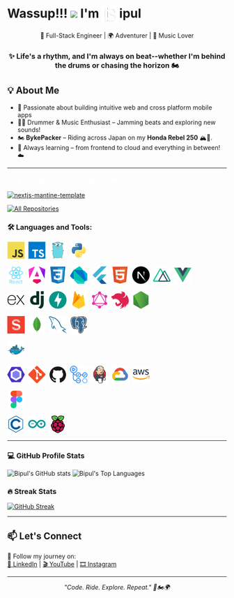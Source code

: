 
<h1>Wassup!!! <img src="https://media.giphy.com/media/hvRJCLFzcasrR4ia7z/giphy.gif" width="30px"/> I'm <img src="./assets/logo.png" width="40" style="vertical-align: middle;">ipul</h1>

<p align="center">
  🎯 Full-Stack Engineer | 🌍 Adventurer | 🥁 Music Lover
</p>
<h3 align="center">✨ Life's a rhythm, and I'm always on beat--whether I'm behind the drums or chasing the horizon 🏍️ </h3>

<h2>💡 About Me</h2>
<ul>
  <li>🌟 Passionate about building intuitive web and cross platform mobile apps </li>
  <li>🥁🎵 Drummer & Music Enthusiast – Jamming beats and exploring new sounds! </li>
  <li>🏍️ <strong>BykePacker</strong> – Riding across Japan on my <strong>Honda Rebel 250</strong> 🏔️🌸.</li>
  <li>🌱 Always learning – from frontend to cloud and everything in between! ☁️</li>
</ul>

---

<details open>
  <summary style="font-size:20px; font-weight:bold; color:white;">📘 Projects You Might Like</summary>

  <p align="left">
    <a href="https://github.com/thebipul/nextjs-mantine-starter-template">
      <img align="center" width="300" src="https://denvercoder1-github-readme-stats.vercel.app/api/pin/?username=thebipul&repo=nextjs-mantine-starter-template&theme=react&bg_color=1F222E&title_color=f8b600&hide_border=true&icon_color=F8D866&show_icons=false" alt="nextjs-mantine-template"/>
    </a>
  </p>
  <a href="https://github.com/thebipul?tab=repositories"><img alt="All Repositories" title="All Repositories" src="https://custom-icon-badges.demolab.com/badge/-Click%20Here%20For%20All%20My%20Repos-1F222E?style=for-the-badge&logoColor=white&logo=repo"/></a>
</details>

<h3 align="left">🛠️ Languages and Tools: </h3>

<img src="https://github.com/devicons/devicon/blob/master/icons/javascript/javascript-original.svg" title="Javascript" alt="Javascript" width="40" height="40"/>&nbsp;
<img src="https://github.com/devicons/devicon/blob/master/icons/typescript/typescript-original.svg" title="Typescript" alt="Typescript" width="40" height="40"/>&nbsp;
<img src="https://github.com/devicons/devicon/blob/master/icons/go/go-original.svg" title="Golang" alt="Golang" width="40" height="40"/>&nbsp;
<img src="https://github.com/devicons/devicon/blob/master/icons/python/python-original.svg" title="Python" alt="Python" width="40" height="40"/>&nbsp;

<!-- Frontend -->

<img src="https://github.com/devicons/devicon/blob/master/icons/react/react-original-wordmark.svg" title="React" alt="React" width="40" height="40"/>&nbsp;
<img src="https://github.com/devicons/devicon/blob/master/icons/angular/angular-original.svg" title="Angular" alt="Angular" width="40" height="40"/>&nbsp;
<img src="https://github.com/devicons/devicon/blob/master/icons/css3/css3-original.svg" title="CSS" alt="CSS" width="40" height="40"/>&nbsp;
<img src="https://github.com/devicons/devicon/blob/master/icons/dart/dart-original.svg" title="Dart" alt="Dart" width="40" height="40"/>&nbsp;
<img src="https://github.com/devicons/devicon/blob/master/icons/flutter/flutter-original.svg" title="Flutter" alt="Flutter" width="40" height="40"/>&nbsp;
<img src="https://github.com/devicons/devicon/blob/master/icons/html5/html5-original.svg" title="HTML" alt="HTML" width="40" height="40"/>&nbsp;
<img src="https://github.com/devicons/devicon/blob/master/icons/nextjs/nextjs-original.svg" title="NextJS" alt="NextJS" width="40" height="40"/>&nbsp;
<img src="https://github.com/devicons/devicon/blob/master/icons/nuxtjs/nuxtjs-original.svg" title="NuxtJS" alt="NuxtJS" width="40" height="40"/>&nbsp;
<img src="https://github.com/devicons/devicon/blob/master/icons/vuejs/vuejs-original.svg" title="VueJS" alt="VueJS" width="40" height="40"/>&nbsp;

<!-- Backend -->

<img src="https://github.com/devicons/devicon/blob/master/icons/express/express-original.svg" title="Express" alt="Express" width="40" height="40"/>&nbsp;
<img src="https://github.com/devicons/devicon/blob/master/icons/django/django-plain.svg" title="Django" alt="Django" width="40" height="40"/>&nbsp;
<img src="https://github.com/devicons/devicon/blob/master/icons/fastapi/fastapi-original.svg" title="FastApi" alt="FastApi" width="40" height="40"/>&nbsp;
<img src="https://github.com/devicons/devicon/blob/master/icons/firebase/firebase-original.svg" title="Firebase" alt="Firebase" width="40" height="40"/>&nbsp;
<img src="https://github.com/devicons/devicon/blob/master/icons/graphql/graphql-plain.svg" title="GraphQL" alt="GraphQL" width="40" height="40"/>&nbsp;
<img src="https://github.com/devicons/devicon/blob/master/icons/nestjs/nestjs-original.svg" title="NestJS" alt="NestJS" width="40" height="40"/>&nbsp;
<img src="https://github.com/devicons/devicon/blob/master/icons/nodejs/nodejs-original.svg" title="NodeJS" alt="NodeJS" width="40" height="40"/>&nbsp;

<!-- Database -->

<img src="https://github.com/devicons/devicon/blob/master/icons/sanity/sanity-original.svg" title="Sanity" alt="Sanity" width="40" height="40"/>&nbsp;
<img src="https://github.com/devicons/devicon/blob/master/icons/mongodb/mongodb-original.svg" title="MongoDB" alt="MongoDB" width="40" height="40"/>&nbsp;
<img src="https://github.com/devicons/devicon/blob/master/icons/mysql/mysql-original.svg" title="MySQL" alt="MySQL" width="40" height="40"/>&nbsp;
<img src="https://github.com/devicons/devicon/blob/master/icons/postgresql/postgresql-original.svg" title="PostgreSQL" alt="PostgreSQL" width="40" height="40"/>&nbsp;

<!-- DevOps -->

<img src="https://github.com/devicons/devicon/blob/master/icons/docker/docker-original.svg" title="Docker" alt="Docker" width="40" height="40"/>&nbsp;

<!-- Tools -->

<img src="https://github.com/devicons/devicon/blob/master/icons/eslint/eslint-original.svg" title="Eslint" alt="Eslint" width="40" height="40"/>&nbsp;
<img src="https://github.com/devicons/devicon/blob/master/icons/git/git-original.svg" title="Git" alt="Git" width="40" height="40"/>&nbsp;
<img src="https://github.com/devicons/devicon/blob/master/icons/github/github-original.svg" title="GitHub" alt="GitHub" width="40" height="40"/>&nbsp;
<img src="https://github.com/devicons/devicon/blob/master/icons/githubactions/githubactions-original.svg" title="GitHub Actions" alt="GitHub Actions" width="40" height="40"/>&nbsp;
<img src="https://github.com/devicons/devicon/blob/master/icons/jenkins/jenkins-original.svg" title="Jenkins" alt="Jenkins" width="40" height="40"/>&nbsp;
<img src="https://github.com/devicons/devicon/blob/master/icons/googlecloud/googlecloud-original.svg" title="GCP" alt="GCP" width="40" height="40"/>&nbsp;
<img src="https://github.com/devicons/devicon/blob/master/icons/amazonwebservices/amazonwebservices-original-wordmark.svg" title="AWS" alt="AWS" width="40" height="40"/>&nbsp;

<!-- Design -->

<img src="https://github.com/devicons/devicon/blob/master/icons/figma/figma-original.svg" title="Figma" alt="Figma" width="40" height="40"/>&nbsp;

<!-- Microelectronics -->

<img src="https://github.com/devicons/devicon/blob/master/icons/c/c-line.svg" title="C" alt="C" width="40" height="40"/>&nbsp;
<img src="https://github.com/devicons/devicon/blob/master/icons/arduino/arduino-original.svg" title="Arduino" alt="Arduino" width="40" height="40"/>&nbsp;
<img src="https://github.com/devicons/devicon/blob/master/icons/raspberrypi/raspberrypi-original.svg" title="RaspberryPi" alt="RaspberryPi" width="40" height="40"/>&nbsp;

---

<h3>💻 GitHub Profile Stats</h3>

![Bipul's GitHub stats](https://denvercoder1-github-readme-stats.vercel.app/api?username=thebipul&show_icons=true&include_all_commits=true&count_private=true&theme=gruvbox&border_radius=12&bg_color=135,222223,000000&hide_border=true)
![Bipul's Top Languages](https://denvercoder1-github-readme-stats.vercel.app/api/top-langs/?username=thebipul&count_private=true&theme=gruvbox&hide_border=true&layout=compact&langs_count=8&bg_color=135,222223,000000&border_radius=12)

<h3>🔥 Streak Stats</h3>

[![GitHub Streak](https://streak-stats.demolab.com/?user=thebipul&theme=dark&background=000000)](https://git.io/streak-stats)

---

<h2>📫 Let's Connect</h2>
<p>
  🚀 Follow my journey on:
  <br>
  <a href="https://www.linkedin.com/in/thebipul/" target="_blank">🔗 LinkedIn</a> |
  <a href="https://www.youtube.com/@BykePacker" target="_blank">🎬 YouTube</a> |
  <a href="https://www.instagram.com/thebipul" target="_blank">🎞️ Instagram</a>
</p>

<hr>

<p align="center">
  <em>"Code. Ride. Explore. Repeat." 🚀🏍️🌍</em>
</p>
